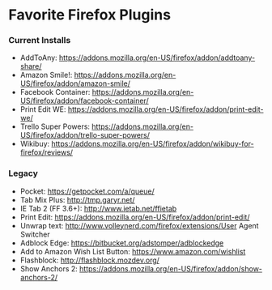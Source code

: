 # Favorite Firefox Plugins

### Current Installs
- AddToAny: https://addons.mozilla.org/en-US/firefox/addon/addtoany-share/
- Amazon Smile!: https://addons.mozilla.org/en-US/firefox/addon/amazon-smile/
- Facebook Container: https://addons.mozilla.org/en-US/firefox/addon/facebook-container/
- Print Edit WE: https://addons.mozilla.org/en-US/firefox/addon/print-edit-we/
- Trello Super Powers: https://addons.mozilla.org/en-US/firefox/addon/trello-super-powers/
- Wikibuy: https://addons.mozilla.org/en-US/firefox/addon/wikibuy-for-firefox/reviews/

### Legacy
- Pocket: https://getpocket.com/a/queue/
- Tab Mix Plus: http://tmp.garyr.net/
- IE Tab 2 (FF 3.6+): http://www.ietab.net/ffietab
- Print Edit: https://addons.mozilla.org/en-US/firefox/addon/print-edit/
- Unwrap text: http://www.volleynerd.com/firefox/extensions/User Agent Switcher
- Adblock Edge: https://bitbucket.org/adstomper/adblockedge
- Add to Amazon Wish List Button: https://www.amazon.com/wishlist
- Flashblock: http://flashblock.mozdev.org/
- Show Anchors 2: https://addons.mozilla.org/en-US/firefox/addon/show-anchors-2/
